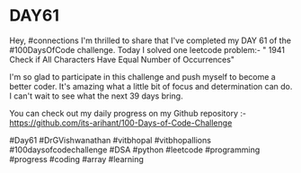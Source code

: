 # DAY61
Hey, #connections I'm thrilled to share that I've completed my DAY 61 of the #100DaysOfCode challenge. Today I solved one leetcode problem:- " 1941 Check if All Characters Have Equal Number of Occurrences"

I'm so glad to participate in this challenge and push myself to become a better coder. It's amazing what a little bit of focus and determination can do. I can't wait to see what the next 39 days bring.

You can check out my daily progress on my Github repository :- https://github.com/its-arihant/100-Days-of-Code-Challenge

#Day61 #DrGVishwanathan #vitbhopal #vitbhopallions #100daysofcodechallenge #DSA #python #leetcode #programming #progress #coding #array #learning 



